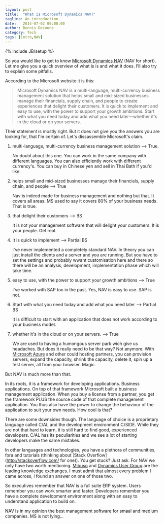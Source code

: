 ```yaml
---
layout: post
title:  "What is Microsoft Dynamics NAV?"
tagline: An introduction.
date:   2014-07-02 00:00:00
author: Dennis Decoene
category: Tech
tags: [Intro,NAV]
---
```

{% include JB/setup %}

So you would like to get to know [Microsoft Dynamics NAV](http://www.microsoft.com/en-us/dynamics/erp-nav-overview.aspx) (NAV for short). Let me give you a quick overview of what is is and what it does. I'll also try to explain some pitfalls.

According to the Microsoft website it is this:

>Microsoft Dynamics NAV is a multi-language, multi-currency business management solution that helps small and mid-sized businesses manage their financials, supply chain, and people to create experiences that delight their customers. It is quick to implement and easy to use, with the power to support your growth ambitions. Start with what you need today and add what you need later—whether it's in the cloud or on your servers.

Their statement is mostly right. But it does not give you the answers you are looking for, that I'm certain of. Let's dissassemble Microsoft's claim.

1. multi-language, multi-currency business management solution --> True.

    No doubt about this one. You can work in the same company with different languages. You can also efficiently work with different currency's. You can buy in Chinese yen and sell in Thai Bath if you'd like.
	
2. helps small and mid-sized businesses manage their financials, supply chain, and people --> True
    
    Nav is indeed made for business management and nothing but that. It covers all areas. MS used to say it covers 80% of your business needs. That is true.

3. that delight their customers --> BS

    It is not your management software that will delight your customers. It is your people. Get real.

4. It is quick to implement --> Partial BS

    I've never implemented a completely standard NAV. In theory you can just install the clients and a server and you are running. But you have to set the settings and probably wwant customisation here and there so there will be an analysis, development, implementation phase which will take time.
	
5. easy to use, with the power to support your growth ambitions --> True
    
	I've worked with SAP too in the past. Yes, NAV is easy to use. SAP is not.
	
6. Start with what you need today and add what you need later --> Partial BS

    It is difficult to start with an application that does not work according to your business model.
	
7. whether it's in the cloud or on your servers. --> True

    We are used to having a humongous server park wich give us headaches. But does it really need to be that way? Not anymore. With [Microsoft Azure](http://azure.microsoft.com/en-us/) and other could hosting partners, you can provision servers, expand the capacity, shrink the capacity, delete it, spin up a test server, all from your browser. Magic.
    
    
But NAV is much more than that.

In its roots, it is a framework for developing applications. Business applications. On top of that framework Microsoft built a business management application. When you buy a license from a partner, you get the framework PLUS the source code of that complete management application. You thus also have the power to change the behaviour of the application to suit your own needs. How cool is that?

There are some downsides though. The language of choice is a proprietary language called C/AL and the development environment C/SIDE. While they are not that hard to learn, it is still hard to find good, experienced developers. C/AL has its peculiarities and we see a lot of starting developers make the same mistakes.

In other languages and technologies, you have a plethora of communities, fora and tutorials (thinking about [Stack Overflow](http://stackoverflow.com/ for one)). You get stuck? Just ask. For NAV we only have two worth mentioning. [Mibuso](http://mibuso.com/) and [Dynamics User Group](http://dynamicsuser.net/) are the leading knowledge exchanges. I must admit that almost every problem I came across, I found an answer on one of those two.

So executives remember that NAV is a full suite ERP system. Users remember you can work smarter and faster. Developers remember you have a complete development environment along with an easy to understand application to build on.

NAV is in my opinion the best management software for smaal and medium companies. MS is not lying...

